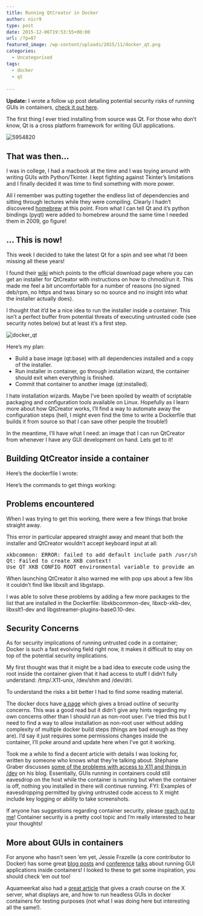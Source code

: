 ```yaml
---
title: Running QtCreator in Docker
author: nicr9
type: post
date: 2015-12-06T19:53:55+00:00
url: /?p=87
featured_image: /wp-content/uploads/2015/11/docker_qt.png
categories:
  - Uncategorised
tags:
  - docker
  - qt

---
```

**Update:** I wrote a follow up post detailing potential security risks of running GUIs in containers, [check it out here][1].

The first thing I ever tried installing from source was Qt. For those who don&#8217;t know, Qt is a cross platform framework for writing GUI applications.

<img class=" size-full wp-image-134 aligncenter" src="/wp-content/uploads/2015/11/5954820.png" alt="5954820" width="280" height="280" srcset="/wp-content/uploads/2015/11/5954820.png 280w, /wp-content/uploads/2015/11/5954820-150x150.png 150w, /wp-content/uploads/2015/11/5954820-100x100.png 100w" sizes="(max-width: 280px) 100vw, 280px" />

## That was then&#8230;

I was in college, I had a macbook at the time and I was toying around with writing GUIs with Python/Tkinter. I kept fighting against Tkinter&#8217;s limitations and I finally decided it was time to find something with more power.

All I remember was putting together the endless list of dependencies and sitting through lectures while they were compiling. Clearly I hadn&#8217;t discovered [homebrew][2] at this point. From what I can tell Qt and it&#8217;s python bindings (pyqt) were added to homebrew around the same time I needed them in 2009, go figure!

## &#8230; This is now!

This week I decided to take the latest Qt for a spin and see what I&#8217;d been missing all these years!

I found their [wiki][3] which points to the official download page where you can get an installer for QtCreator with instructions on how to chmod/run it. This made me feel a bit uncomfortable for a number of reasons (no signed deb/rpm, no https and twas binary so no source and no insight into what the installer actually does).

I thought that it&#8217;d be a nice idea to run the installer inside a container. This isn&#8217;t a perfect buffer from potential threats of executing untrusted code (see security notes below) but at least it&#8217;s a first step.

<img class=" size-full wp-image-163 aligncenter" src="/wp-content/uploads/2015/11/docker_qt.png" alt="docker_qt" width="1973" height="1080" srcset="/wp-content/uploads/2015/11/docker_qt.png 1973w, /wp-content/uploads/2015/11/docker_qt-300x164.png 300w, /wp-content/uploads/2015/11/docker_qt-768x420.png 768w, /wp-content/uploads/2015/11/docker_qt-1024x561.png 1024w" sizes="(max-width: 767px) 89vw, (max-width: 1000px) 54vw, (max-width: 1071px) 543px, 580px" />

Here&#8217;s my plan:

  * Build a base image (qt:base) with all dependencies installed and a copy of the installer.
  * Run installer in container, go through installation wizard, the container should exit when everything is finished.
  * Commit that container to another image (qt:installed).

I hate installation wizards. Maybe I&#8217;ve been spoiled by wealth of scriptable packaging and configuration tools available on Linux. Hopefully as I learn more about how QtCreator works, I&#8217;ll find a way to automate away the configuration steps (hell, I might even find the time to write a Dockerfile that builds it from source so that I can save other people the trouble!)

In the meantime, I&#8217;ll have what I need: an image that I can run QtCreator from whenever I have any GUI development on hand. Lets get to it!

## Building QtCreator inside a container

Here&#8217;s the dockerfile I wrote:

<script src="https://gist.github.com/nicr9/c945194f7f0227eb8c22.js"></script>

Here&#8217;s the commands to get things working:

<script src="https://gist.github.com/nicr9/0b49f576efcf606ee325.js"></script>

## Problems encountered

When I was trying to get this working, there were a few things that broke straight away.

This error in particular appeared straight away and meant that both the installer and QtCreator wouldn&#8217;t accept keyboard input at all:

<pre>xkbcommon: ERROR: failed to add default include path /usr/share/X11/xkb
Qt: Failed to create XKB context!
Use QT_XKB_CONFIG_ROOT environmental variable to provide an additional search path, add ':' as separator to provide several search paths and/or make sure that XKB configuration data directory contains recent enough contents, to update please see http://cgit.freedesktop.org/xkeyboard-config/ .</pre>

When launching QtCreator it also warned me with pop ups about a few libs it couldn&#8217;t find like libxslt and libgstapp.

I was able to solve these problems by adding a few more packages to the list that are installed in the Dockerfile: libxkbcommon-dev, libxcb-xkb-dev, libxslt1-dev and libgstreamer-plugins-base0.10-dev.

## Security Concerns

As for security implications of running untrusted code in a container; Docker is such a fast evolving field right now, it makes it difficult to stay on top of the potential security implications.

My first thought was that it might be a bad idea to execute code using the root inside the container given that it had access to stuff I didn&#8217;t fully understand: /tmp/.X11-unix, /dev/shm and /dev/dri.

To understand the risks a bit better I had to find some reading material.

The docker docs have [a page][4] which gives a broad outline of security concerns. This was a good read but it didn&#8217;t give any hints regarding my own concerns other than I should run as non-root user. I&#8217;ve tried this but I need to find a way to allow installation as non-root user without adding complexity of multiple docker build steps (things are bad enough as they are). I&#8217;d say it just requires some permissions changes inside the container, I&#8217;ll poke around and update here when I&#8217;ve got it working.

Took me a while to find a decent article with details I was looking for, written by someone who knows what they&#8217;re talking about. Stéphane Graber discusses [some of the problems with access to X11 and things in /dev][5] on his blog. Essentially, GUIs running in containers could still eavesdrop on the host while the container is running but when the container is off, nothing you installed in there will continue running. FYI: Examples of eavesdropping permitted by giving untrusted code access to X might include key logging or ability to take screenshots.

If anyone has suggestions regarding container security, please [reach out to me][6]! Container security is a pretty cool topic and I&#8217;m really interested to hear your thoughts!

## More about GUIs in containers

For anyone who hasn&#8217;t seen &#8217;em yet, Jessie Frazelle (a core contributor to Docker) has some great [blog posts][7] and [conference][8] [talks][9] about running GUI applications inside containers! I looked to these to get some inspiration, you should check &#8217;em out too!

Aquameerkat also had a [great article][10] that gives a crash course on the X server, what displays are, and how to run headless GUIs in docker containers for testing purposes (not what I was doing here but interesting all the same!).

 [1]: https://blog.nicro.land/p496/
 [2]: https://github.com/Homebrew/homebrew
 [3]: https://wiki.qt.io/Install_Qt_5_on_Ubuntu
 [4]: http://docs.docker.com/engine/articles/security/
 [5]: https://www.stgraber.org/2014/02/09/lxc-1-0-gui-in-containers/
 [6]: https://twitter.com/nicr9_
 [7]: https://blog.jessfraz.com/post/docker-containers-on-the-desktop/
 [8]: https://youtu.be/1qlLUf7KtAw
 [9]: https://youtu.be/GsLZz8cZCzc
 [10]: https://linuxmeerkat.wordpress.com/2014/10/17/running-a-gui-application-in-a-docker-container/
